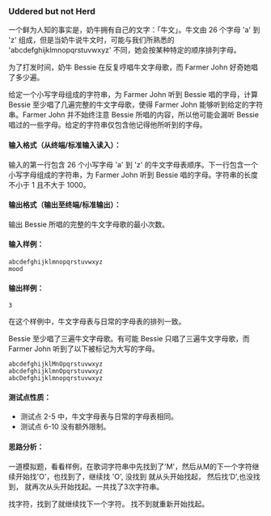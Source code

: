 ### Uddered but not Herd

一个鲜为人知的事实是，奶牛拥有自己的文字：「牛文」。牛文由 26 个字母 'a' 到 'z' 组成，但是当奶牛说牛文时，可能与我们所熟悉的 'abcdefghijklmnopqrstuvwxyz' 不同，她会按某种特定的顺序排列字母。

为了打发时间，奶牛 Bessie 在反复哼唱牛文字母歌，而 Farmer John 好奇她唱了多少遍。

给定一个小写字母组成的字符串，为 Farmer John 听到 Bessie 唱的字母，计算 Bessie 至少唱了几遍完整的牛文字母歌，使得 Farmer John 能够听到给定的字符串。Farmer John 并不始终注意 Bessie 所唱的内容，所以他可能会漏听 Bessie 唱过的一些字母。给定的字符串仅包含他记得他所听到的字母。

#### 输入格式（从终端/标准输入读入）：

输入的第一行包含 26 个小写字母 'a' 到 'z' 的牛文字母表顺序。下一行包含一个小写字母组成的字符串，为 Farmer John 听到 Bessie 唱的字母。字符串的长度不小于 $1$ 且不大于 $1000$。

#### 输出格式（输出至终端/标准输出）：

输出 Bessie 所唱的完整的牛文字母歌的最小次数。

#### 输入样例：

```
abcdefghijklmnopqrstuvwxyz
mood
```

#### 输出样例：

```
3
```

在这个样例中，牛文字母表与日常的字母表的排列一致。

Bessie 至少唱了三遍牛文字母歌。有可能 Bessie 只唱了三遍牛文字母歌，而 Farmer John 听到了以下被标记为大写的字母。

```
abcdefghijklMnOpqrstuvwxyz
abcdefghijklmnOpqrstuvwxyz
abcDefghijklmnopqrstuvwxyz
```

#### 测试点性质：

- 测试点 2-5 中，牛文字母表与日常的字母表相同。
- 测试点 6-10 没有额外限制。

#### 思路分析：

一道模拟题，看看样例，在歌词字符串中先找到了'M'，然后从M的下一个字符继续开始找'O'，也找到了，继续找 'O', 没找到 就从头开始找起， 然后找’D',也没找到， 就再次从头开始找起。一共找了3次字符串。

找字符，找到了就继续找下一个字符。 找不到就重新开始找起。